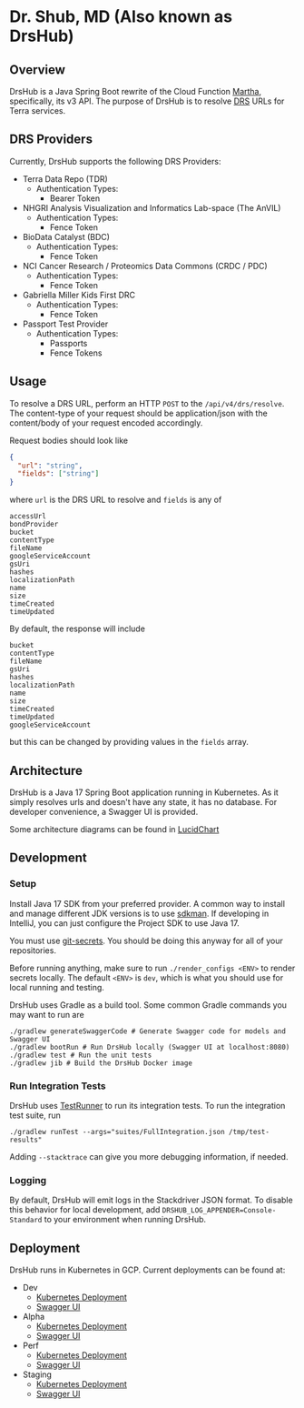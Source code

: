 # Dr. Shub, MD (Also known as DrsHub)

## Overview
DrsHub is a Java Spring Boot rewrite of the Cloud Function [Martha](https://github.com/broadinstitute/martha), specifically, its v3 API.
The purpose of DrsHub is to resolve [DRS](https://ga4gh.github.io/data-repository-service-schemas/preview/develop/docs/) URLs for Terra services.

## DRS Providers
Currently, DrsHub supports the following DRS Providers:

- Terra Data Repo (TDR)
  - Authentication Types:
    - Bearer Token
- NHGRI Analysis Visualization and Informatics Lab-space (The AnVIL)
  - Authentication Types:
    - Fence Token
- BioData Catalyst (BDC)
  - Authentication Types:
    - Fence Token
- NCI Cancer Research / Proteomics Data Commons (CRDC / PDC)
  - Authentication Types:
    - Fence Token
- Gabriella Miller Kids First DRC
  - Authentication Types:
    - Fence Token
- Passport Test Provider
  - Authentication Types:
    - Passports
    - Fence Tokens

## Usage
To resolve a DRS URL, perform an HTTP `POST` to the `/api/v4/drs/resolve`.
The content-type of your request should be application/json with the content/body of your request encoded accordingly.

Request bodies should look like 
```json
{
  "url": "string",
  "fields": ["string"]
}
```
where `url` is the DRS URL to resolve and `fields` is any of
```text
accessUrl
bondProvider
bucket
contentType
fileName
googleServiceAccount
gsUri
hashes
localizationPath
name
size
timeCreated
timeUpdated
```

By default, the response will include 
```text
bucket
contentType
fileName
gsUri
hashes
localizationPath
name
size
timeCreated
timeUpdated
googleServiceAccount
```
but this can be changed by providing values in the `fields` array.

## Architecture
DrsHub is a Java 17 Spring Boot application running in Kubernetes. As it simply resolves urls and doesn't have any state, it has no database. For developer convenience, a Swagger UI is provided.

Some architecture diagrams can be found in [LucidChart](https://lucid.app/documents#/documents?folder_id=297026717)

## Development

### Setup
Install Java 17 SDK from your preferred provider. A common way to install and manage different JDK versions is to use [sdkman](https://sdkman.io/). If developing in IntelliJ, you can just configure the Project SDK to use Java 17.

You must use [git-secrets](https://github.com/awslabs/git-secrets). You should be doing this anyway for all of your repositories.

Before running anything, make sure to run `./render_configs <ENV>` to render secrets locally. The default `<ENV>` is `dev`, which is what you should use for local running and testing.

DrsHub uses Gradle as a build tool. Some common Gradle commands you may want to run are
```shell
./gradlew generateSwaggerCode # Generate Swagger code for models and Swagger UI
./gradlew bootRun # Run DrsHub locally (Swagger UI at localhost:8080)
./gradlew test # Run the unit tests
./gradlew jib # Build the DrsHub Docker image
```

### Run Integration Tests
DrsHub uses [TestRunner](https://github.com/DataBiosphere/terra-test-runner) to run its integration tests.
To run the integration test suite, run
```shell
./gradlew runTest --args="suites/FullIntegration.json /tmp/test-results"
```
Adding `--stacktrace` can give you more debugging information, if needed.

### Logging
By default, DrsHub will emit logs in the Stackdriver JSON format. 
To disable this behavior for local development, add `DRSHUB_LOG_APPENDER=Console-Standard` to your environment when running DrsHub.

## Deployment
DrsHub runs in Kubernetes in GCP. Current deployments can be found at:
- Dev
  - [Kubernetes Deployment](https://console.cloud.google.com/kubernetes/deployment/us-central1-a/terra-dev/terra-dev/drshub-deployment/overview?project=broad-dsde-dev)
  - [Swagger UI](https://drshub.dsde-dev.broadinstitute.org/)
- Alpha
  - [Kubernetes Deployment](https://console.cloud.google.com/kubernetes/deployment/us-central1-a/terra-alpha/terra-alpha/drshub-deployment/overview?project=broad-dsde-alpha)
  - [Swagger UI](https://drshub.dsde-alpha.broadinstitute.org/)
- Perf
  - [Kubernetes Deployment](https://console.cloud.google.com/kubernetes/deployment/us-central1-a/terra-perf/terra-perf/drshub-deployment/overview?project=broad-dsde-perf)
  - [Swagger UI](https://drshub.dsde-perf.broadinstitute.org/)
- Staging
  - [Kubernetes Deployment](https://console.cloud.google.com/kubernetes/deployment/us-central1-a/terra-staging/terra-staging/drshub-deployment/overview?project=broad-dsde-staging)
  - [Swagger UI](https://drshub.dsde-staging.broadinstitute.org/)